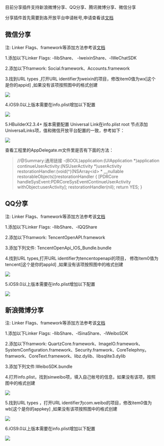 目前分享插件支持新浪微博分享、QQ分享、腾讯微博分享、微信分享

分享插件首先需要到各开放平台申请帐号,申请查看该[文档](http://ask.dcloud.net.cn/article/36)

## 微信分享

注: Linker Flags、framework等添加方法参考该[文档](/5PlusDocs/usemodule/iOSModuleConfig/common.md)

1.添加以下Linker Flags: -llibShare、 -lweixinShare、-lWeChatSDK

2.添加以下framwork: Social.framework、Accounts.framework

3.找到URL types ,打开URL identifier为weixin的项目，修改item0值为wx[这个是你的appid] ,如果没有该项按照图中的格式创建

![](https://img.cdn.aliyun.dcloud.net.cn/nativedocs/5SDKiOS/share/1165.png)

4.iOS9.0以上版本需要在info.plist增加以下配置

![](https://img.cdn.aliyun.dcloud.net.cn/nativedocs/5SDKiOS/share/45099.png)

<a id="ulink"/>

5.HBuilderX2.3.4+ 版本需要配置 Universal Link在info.plist root 节点添加UniversalLinks项，值和微信开放平台配置的一致，参考如下：

![](https://img.cdn.aliyun.dcloud.net.cn/nativedocs/5SDKiOS/share/42488.png)

查看工程里的AppDelegate.m文件里是否有下面的方法：

> //@Summary:通用链接
-(BOOL)application:(UIApplication *)application continueUserActivity:(NSUserActivity *)userActivity restorationHandler:(void(^)(NSArray<id<UIUserActivityRestoring>> * __nullable restorableObjects))restorationHandler {
    [PDRCore handleSysEvent:PDRCoreSysEventContinueUserActivity withObject:userActivity];
    restorationHandler(nil);
    return YES;
}


## QQ分享
注: Linker Flags、framework等添加方法参考该[文档](/5PlusDocs/usemodule/iOSModuleConfig/common.md)

1.添加以下Linker Flags: -llibShare、-lQQShare

2.添加以下framwork:  TencentOpenAPI.framework

3.添加下列文件: TencentOpenApi_IOS_Bundle.bundle

4.找到URL types,打开URL identifier为tencentopenapi的项目， 修改item0值为tencent[这个是你的appId] ,如果没有该项按照图中的格式创建

![](https://img.cdn.aliyun.dcloud.net.cn/nativedocs/5SDKiOS/share/2363.png)

5.iOS9.0以上版本需要在info.plist增加以下配置

![](https://img.cdn.aliyun.dcloud.net.cn/nativedocs/5SDKiOS/share/3728.png)



## 新浪微博分享
注: Linker Flags、framework等添加方法参考该[文档](/5PlusDocs/usemodule/iOSModuleConfig/common.md)

1.添加以下Linker Flags: -llibShare、-lSinaShare、-lWeiboSDK

2.添加以下framwork:  QuartzCore.framework、ImageIO.framework、SystemConfiguration.framework、Security.framwork、CoreTelephny。framwork、CoreText.framework、libz.dylib、libsqlite3.dylib

3.添加下列文件:WeiboSDK.bundle

4.打开info.plist，找到sinweibo项，填入自己帐号的信息，如果没有该项，按照图中的格式创建

![](https://img.cdn.aliyun.dcloud.net.cn/nativedocs/5SDKiOS/share/1161.png)


5.找到URL types ，打开URL identifier为com.weibo的项目，修改item0值为wb[这个是你的appkey] ,如果没有该项按照图中的格式创建

![](https://img.cdn.aliyun.dcloud.net.cn/nativedocs/5SDKiOS/share/1162.png)

6.iOS9.0以上版本需要在info.plist增加以下配置

![](https://img.cdn.aliyun.dcloud.net.cn/nativedocs/5SDKiOS/share/4827.png)
<!-- ### 腾讯微博分享分享插件配置
1.添加以下Linker Flags: -llibShare、-lTCWeiboSDK

2.找到URL types ，打开URL identifier为com.tencent的项目，修改item0值为wb[这个是你的appkey] ,如果没有该项按照图中的格式创建

3.打开info.plist，找到tencentweibo项，填入自己帐号的信息，如果没有该项，按照图中的格式创建
![](https://img.cdn.aliyun.dcloud.net.cn/nativedocs/5SDKiOS/share/3730.png)
![](https://img.cdn.aliyun.dcloud.net.cn/nativedocs/5SDKiOS/share/3731.png)

4.iOS9.0以上版本需要在info.plist增加以下配置
![](https://img.cdn.aliyun.dcloud.net.cn/nativedocs/5SDKiOS/share/3729.png) -->
